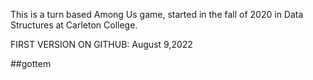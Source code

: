 This is a turn based Among Us game, started in the fall of 2020 in Data Structures at Carleton College.

FIRST VERSION ON GITHUB: August 9,2022

##gottem